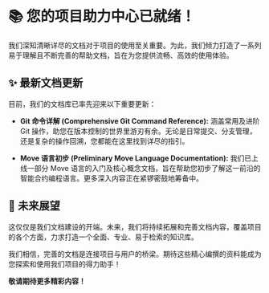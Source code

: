 # 📚 您的项目助力中心已就绪！

我们深知清晰详尽的文档对于项目的使用至关重要。为此，我们倾力打造了一系列易于理解且不断完善的帮助文档，旨在为您提供流畅、高效的使用体验。

## ✨ 最新文档更新

目前，我们的文档库已率先迎来以下重要更新：

* **Git 命令详解 (Comprehensive Git Command Reference):** 涵盖常用及进阶 Git 操作，助您在版本控制的世界里游刃有余。无论是日常提交、分支管理，还是复杂的操作回溯，您都能在这里找到详尽的指引。

* **Move 语言初步 (Preliminary Move Language Documentation):** 我们已上线一部分 Move 语言的入门及核心概念文档，旨在帮助您初步了解这一前沿的智能合约编程语言。更多深入内容正在紧锣密鼓地筹备中。

## 🚀 未来展望

这仅仅是我们文档建设的开端。未来，我们将持续拓展和完善文档内容，覆盖项目的各个方面，力求打造一个全面、专业、易于检索的知识库。

我们相信，完善的文档是连接项目与用户的桥梁。期待这些精心编撰的资料能成为您探索和使用我们项目的得力助手！

**敬请期待更多精彩内容！**
